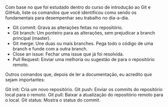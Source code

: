 Com base no que foi estudado dentro do curso de introdução ao Git e GitHub, liste os comandos que você identificou como sendo os fundamentais para desempenhar seu trabalho no dia-a-dia.

- Git commit: Grava as alterações feitas no repositório.
- Git branch: Um ponteiro para as alterações, sem prejudicar a branch principal (master).
- Git merge: Une duas ou mais branches. Pega todo o código de uma branch e funde com a outra branch.
- Close an issue: Fechar uma issue que já foi resolvida.
- Pull Request: Enviar uma melhoria ou sugestão de para o repositório remoto.

Outros comandos que, depois de ler a documentação, eu acredito que sejam importantes:

Git init: Cria um novo repositório.
Git push: Enviar os commits do repositório local para o remoto.
Git pull: Baixar a atualização do repositório remoto para o local.
Git status: Mostra o status do commit.
